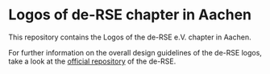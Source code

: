 # Logos of de-RSE chapter in Aachen

This repository contains the Logos of the de-RSE e.V. chapter in Aachen.

For further information on the overall design guidelines of the de-RSE logos,
take a look at the [official repository](https://github.com/DE-RSE/logo-association)
of the de-RSE.